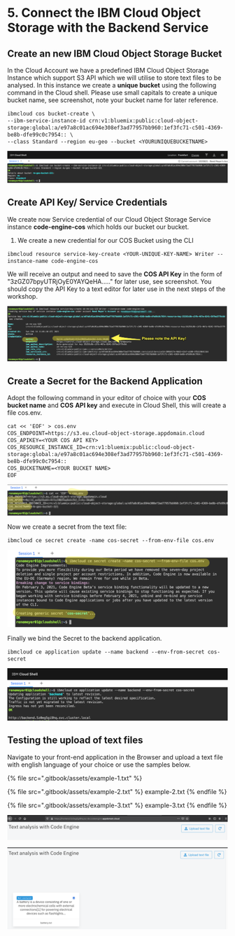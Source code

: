 # 5. Connect the IBM Cloud Object Storage with the Backend Service

## Create an new IBM Cloud Object Storage Bucket

In the Cloud Account we have a predefined IBM Cloud Object Storage Instance which support S3 API which we will utilise to store text files to be analysed. In this instance we create a **unique bucket** using the following command in the Cloud shell. Please use small capitals to create a unique bucket name, see screenshot, note your bucket name for later reference.

```
ibmcloud cos bucket-create \
--ibm-service-instance-id crn:v1:bluemix:public:cloud-object-storage:global:a/e97a8c01ac694e308ef3ad77957bb960:1ef3fc71-c501-4369-be8b-dfe99c0c7954:: \
--class Standard --region eu-geo --bucket <YOURUNIQUEBUCKETNAME>
```

![](<.gitbook/assets/image (20).png>)

## Create API Key/ Service Credentials

We create now Service credential of our  Cloud Object Storage Service instance **code-engine-cos** which holds our bucket our bucket.

1. We create a new credential for our COS Bucket using the CLI

```
ibmcloud resource service-key-create <YOUR-UNIQUE-KEY-NAME> Writer --instance-name code-engine-cos
```

We will receive an output and need to save the **COS API Key** in the form of "3zGZ07bpyUTRjOyE0YAYQeHA....." for later use, see screenshot. You should copy the API Key to a text editor for later use in the next steps of the workshop.

![](<.gitbook/assets/image (21).png>)

## Create a Secret for the Backend Application

Adopt the following command in your editor of choice with your **COS** **bucket name** and **COS** **API key** and execute in Cloud Shell, this will create a file cos.env.

```
cat << 'EOF' > cos.env
COS_ENDPOINT=https://s3.eu.cloud-object-storage.appdomain.cloud
COS_APIKEY=<YOUR COS API KEY>
COS_RESOURCE_INSTANCE_ID=crn:v1:bluemix:public:cloud-object-storage:global:a/e97a8c01ac694e308ef3ad77957bb960:1ef3fc71-c501-4369-be8b-dfe99c0c7954::
COS_BUCKETNAME=<YOUR BUCKET NAME>
EOF
```

![](<.gitbook/assets/image (22).png>)

Now we create a secret from the text file:

```
ibmcloud ce secret create -name cos-secret --from-env-file cos.env
```

![](<.gitbook/assets/image (23).png>)

Finally we bind the Secret to the backend application.

```
ibmcloud ce application update --name backend --env-from-secret cos-secret
```

![](<.gitbook/assets/image (24).png>)

## Testing the upload of text files

Navigate to your front-end application in the Browser and upload a text file with english language of your choice or use the samples below.&#x20;

{% file src=".gitbook/assets/example-1.txt" %}

{% file src=".gitbook/assets/example-2.txt" %}
example-2.txt
{% endfile %}

{% file src=".gitbook/assets/example-3.txt" %}
example-3.txt
{% endfile %}

![](<.gitbook/assets/image (25).png>)

![](<.gitbook/assets/image (26).png>)
